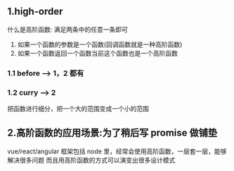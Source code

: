 ## 1.high-order

什么是高阶函数: 满足两条中的任意一条即可

1. 如果一个函数的参数是一个函数(回调函数就是一种高阶函数)
2. 如果一个函数返回一个函数当前这个函数也是一个高阶函数

### 1.1 before --> 1，2 都有

### 1.2 curry --> 2

把函数进行细分，把一个大的范围变成一个小的范围

## 2.高阶函数的应用场景:为了稍后写 promise 做铺垫

vue/react/angular 框架包括 node 里，经常会使用高阶函数，一层套一层，能够解决很多问题
而且用高阶函数的方式可以演变出很多设计模式
